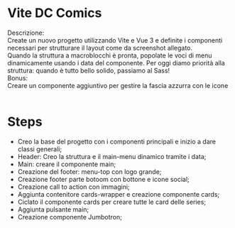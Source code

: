 # Vite DC Comics

Descrizione:<br>
Create un nuovo progetto utilizzando Vite e Vue 3 e definite i componenti necessari per strutturare il layout come da screenshot allegato.<br>
Quando la struttura a macroblocchi è pronta, popolate le voci di menu dinamicamente usando i data del componente.
Per oggi diamo priorità alla struttura: quando è tutto bello solido, passiamo al Sass!<br>
Bonus:<br>
Creare un componente aggiuntivo per gestire la fascia azzurra con le icone
<br>
<br>

# Steps
- Creo la base del progetto con i componenti principali e inizio a dare classi generali;
- Header: Creo la struttura e il main-menu dinamico tramite i data;
- Main: creare il componente main;
- Creazione del footer: menu-top con logo grande;
- Creazione footer parte botoom con bottone e icone social;
- Creazione call to action con immagini;
- Aggiunta contenitore cards-wrapper e creazione componente cards;
- Ciclato il componente cards per creare tutte le card delle series;
- Aggiunta pulsante main;
- Creazione componente Jumbotron;
